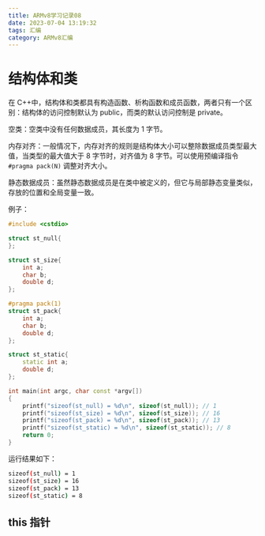 ```yaml
---
title: ARMv8学习记录08
date: 2023-07-04 13:19:32
tags: 汇编
category: ARMv8汇编
---
```


# 结构体和类

在 C++中，结构体和类都具有构造函数、析构函数和成员函数，两者只有一个区别：结构体的访问控制默认为 public，而类的默认访问控制是 private。

空类：空类中没有任何数据成员，其长度为 1 字节。

内存对齐：一般情况下，内存对齐的规则是结构体大小可以整除数据成员类型最大值，当类型的最大值大于 8 字节时，对齐值为 8 字节。可以使用预编译指令 `#pragma pack(N)` 调整对齐大小。

静态数据成员：虽然静态数据成员是在类中被定义的，但它与局部静态变量类似，存放的位置和全局变量一致。

例子：

```cpp
#include <cstdio>

struct st_null{
};

struct st_size{
    int a;
    char b;
    double d;
};

#pragma pack(1)
struct st_pack{
    int a;
    char b;
    double d;
};

struct st_static{
    static int a;
    double d;
};

int main(int argc, char const *argv[])
{
    printf("sizeof(st_null) = %d\n", sizeof(st_null)); // 1
    printf("sizeof(st_size) = %d\n", sizeof(st_size)); // 16
    printf("sizeof(st_pack) = %d\n", sizeof(st_pack)); // 13
    printf("sizeof(st_static) = %d\n", sizeof(st_static)); // 8
    return 0;
}
```

运行结果如下：

```bash
sizeof(st_null) = 1
sizeof(st_size) = 16
sizeof(st_pack) = 13
sizeof(st_static) = 8
```


## this 指针

